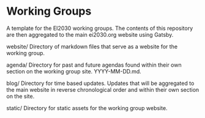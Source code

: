 Working Groups
=====================
A template for the EI2030 working groups. The contents of this repository are then aggregated to the main ei2030.org website using Gatsby.

website/
Directory of markdown files that serve as a website for the working group.

agenda/
Directory for past and future agendas found within their own section on the working group site. YYYY-MM-DD.md.

blog/
Directory for time based updates. Updates that will be aggregated to the main website in reverse chronological order and within their own section on the site.

static/
Directory for static assets for the working group website.
